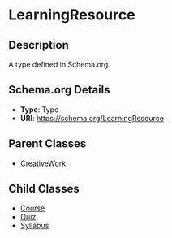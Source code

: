 # LearningResource

## Description
A type defined in Schema.org.

## Schema.org Details
- **Type**: Type
- **URI**: https://schema.org/LearningResource

## Parent Classes
- [CreativeWork](../CreativeWork.md)

## Child Classes
- [Course](Course/Course.md)
- [Quiz](Quiz/Quiz.md)
- [Syllabus](Syllabus/Syllabus.md)

